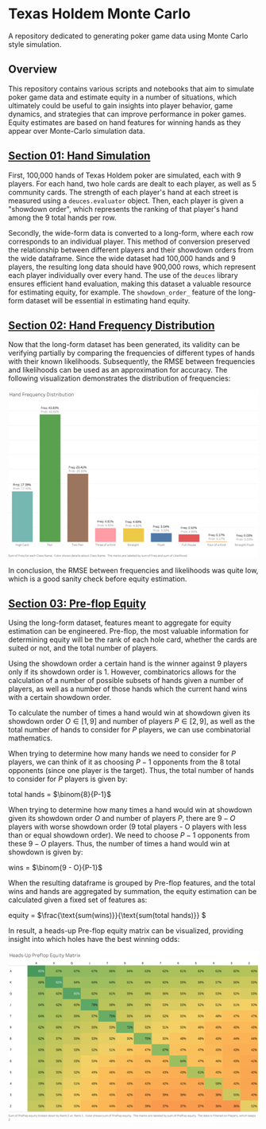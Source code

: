 # Texas Holdem Monte Carlo #
A repository dedicated to generating poker game data using Monte Carlo style simulation.

## Overview ##
This repository contains various scripts and notebooks that aim to simulate poker game data and estimate equity in a 
number of situations, which ultimately could be useful to gain insights into player behavior, game dynamics, and 
strategies that can improve performance in poker games. Equity estimates are based on hand features for winning hands 
as they appear over Monte-Carlo simulation data.

## [Section 01: Hand Simulation](./notebooks/01_hand_simulation.ipynb) ##

First, 100,000 hands of Texas Holdem poker are simulated, each with 9 players. For each hand, two hole cards are dealt 
to each player, as well as 5 community cards. The strength of each player's hand at each street is measured using a 
`deuces.evaluator` object. Then, each player is given a "showdown order", which represents the ranking of that player's 
hand among the 9 total hands per row. 

Secondly, the wide-form data is converted to a long-form, where each row corresponds to an individual player. This 
method of conversion preserved the relationship between different players and their showdown orders from the wide 
dataframe. Since the wide dataset had 100,000 hands and 9 players, the resulting long data should have 900,000 rows,
which represent each player individually over every hand. The use of the `deuces` library ensures efficient hand 
evaluation, making this dataset a valuable resource for estimating equity, for example. 
The `showdown_order_` feature of the long-form dataset will be essential in estimating hand equity.

## [Section 02: Hand Frequency Distribution](./notebooks/02_hand_freq_distribution.ipynb) ##

Now that the long-form dataset has been generated, its validity can be verifying partially by comparing the frequencies
of different types of hands with their known likelihoods. Subsequently, the RMSE between frequencies and likelihoods can
be used as an approximation for accuracy. The following visualization demonstrates the distribution of frequencies:

![Hand Frequency Distribution](./figures/Hand%20Freq%20Distribution.png)

 In conclusion, the RMSE between frequencies and likelihoods was quite low, which is a good sanity check before equity 
 estimation.
 
## [Section 03: Pre-flop Equity](./notebooks/03_preflop_equity.ipynb) ##

Using the long-form dataset, features meant to aggregate for equity estimation can be engineered. Pre-flop, the most 
valuable information for determining equity will be the rank of each hole card, whether the cards are suited or not, and 
the total number of players. 

Using the showdown order a certain hand is the winner against 9 players only if its showdown order is 1. However, 
combinatorics allows for the calculation of a number of possible subsets of hands given a number of players, as well as
a number of those hands which the current hand wins with a certain showdown order.

To calculate the number of times a hand would win at showdown given its showdown order $O \in [1,9]$ and number of 
players $P \in [2,9]$, as well as the total number of hands to consider for $P$ players, we can use combinatorial
mathematics.

When trying to determine how many hands we need to consider for $P$ players, we can think of it as choosing $P-1$ 
opponents from the 8 total opponents (since one player is the target). Thus, the total number of hands to consider for 
$P$ players is given by:

 total hands = $\binom{8}{P-1}$
 
When trying to determine how many times a hand would win at showdown given its showdown order $O$ and number of players 
$P$, there are $9-O$ players with worse showdown order (9 total players - O players with less than or equal showdown 
order). We need to choose $P-1$ opponents from these $9-O$ players. Thus, the number of times a hand would win at 
showdown is given by:

wins = $\binom{9 - O}{P-1}$

When the resulting dataframe is grouped by Pre-flop features, and the total wins and hands are aggregated by summation, 
the equity estimation can be calculated given a fixed set of features as:

equity = $\frac{\text{sum(wins)}}{\text{sum(total hands)}} $

In result, a heads-up Pre-flop equity matrix can be visualized, providing insight into which holes have the best winning 
odds:

![Preflop Equity Matrix](./figures/Preflop%20Equity.png)

